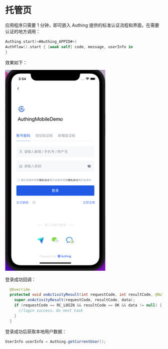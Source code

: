 
# 托管页

<LastUpdated/>

应用程序只需要 1 分钟，即可嵌入 Authing 提供的标准认证流程和界面，在需要认证的地方调用：

```Swift
Authing.start(<#Authing_APPID#>)
AuthFlow().start { [weak self] code, message, userInfo in
}
```

效果如下：

<img src="./images/standard.png" alt="drawing" width="320"/>

登录成功回调：

```java
  @Override
  protected void onActivityResult(int requestCode, int resultCode, @Nullable Intent data) {
    super.onActivityResult(requestCode, resultCode, data);
    if (requestCode == RC_LOGIN && resultCode == OK && data != null) {
      //login success，do next task
    }
  }
```

登录成功后获取本地用户数据：

```java
UserInfo userInfo = Authing.getCurrentUser();
```

